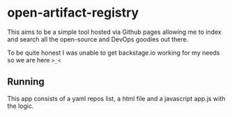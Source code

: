 # open-artifact-registry

This aims to be a simple tool hosted via Github pages allowing me to index and
search all the open-source and DevOps goodies out there.

To be quite honest I was unable to get backstage.io working for my needs so we
are here `>_<`

## Running

This app consists of a yaml repos list, a html file and a javascript app.js with
the logic.
